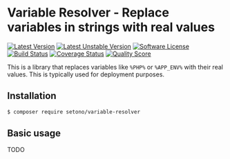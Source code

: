 # Variable Resolver - Replace variables in strings with real values

[![Latest Version][ico-version]][link-packagist]
[![Latest Unstable Version][ico-unstable-version]][link-packagist]
[![Software License][ico-license]](LICENSE)
[![Build Status][ico-github-actions]][link-github-actions]
[![Coverage Status][ico-code-coverage]][link-code-coverage]
[![Quality Score][ico-code-quality]][link-code-quality]

This is a library that replaces variables like `%PHP%` or `%APP_ENV%` with their real values. This is typically used
for deployment purposes.

## Installation

```bash
$ composer require setono/variable-resolver
```

## Basic usage

TODO

[ico-version]: https://poser.pugx.org/setono/variable-resolver/v/stable
[ico-unstable-version]: https://poser.pugx.org/setono/variable-resolver/v/unstable
[ico-license]: https://poser.pugx.org/setono/variable-resolver/license
[ico-github-actions]: https://github.com/Setono/variable-resolver/workflows/build/badge.svg
[ico-code-coverage]: https://img.shields.io/scrutinizer/coverage/g/Setono/variable-resolver.svg
[ico-code-quality]: https://img.shields.io/scrutinizer/g/Setono/variable-resolver.svg

[link-packagist]: https://packagist.org/packages/setono/variable-resolver
[link-github-actions]: https://github.com/Setono/variable-resolver/actions
[link-code-coverage]: https://scrutinizer-ci.com/g/Setono/variable-resolver/code-structure
[link-code-quality]: https://scrutinizer-ci.com/g/Setono/variable-resolver

